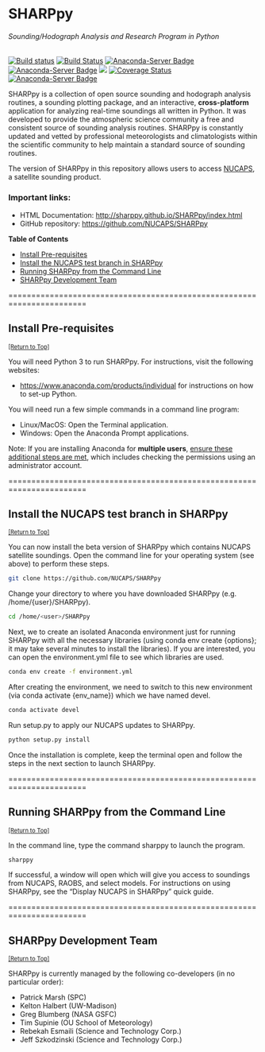 # SHARPpy

###### Sounding/Hodograph Analysis and Research Program in Python

[![Build status](https://travis-ci.org/sharppy/SHARPpy.svg?branch=master)](https://travis-ci.org/sharppy)
[![Build Status](https://dev.azure.com/sharppy/SHARPpy/_apis/build/status/sharppy.SHARPpy?branchNammasterr)](https://dev.azure.com/sharppy/SHARPpy/_build/latest?definitionId=1?branchName=master)
[![Anaconda-Server Badge](https://anaconda.org/conda-forge/sharppy/badges/downloads.svg)](https://anaconda.org/conda-forge/sharppy)
[![Anaconda-Server Badge](https://anaconda.org/conda-forge/sharppy/badges/license.svg)](https://anaconda.org/conda-forge/sharppy)
[![](https://img.shields.io/github/downloads/sharppy/SHARPpy/total.svg?style=popout)](https://github.com/sharppy/SHARPpy/releases)
[![Coverage Status](https://coveralls.io/repos/github/sharppy/SHARPpy/badge.svg?branch=master)](https://coveralls.io/github/sharppy/SHARPpy?branch=master)
[![Anaconda-Server Badge](https://anaconda.org/conda-forge/sharppy/badges/platforms.svg)](https://anaconda.org/conda-forge/sharppy)

SHARPpy is a collection of open source sounding and hodograph analysis routines, a sounding plotting package, and an interactive, __cross-platform__ application for analyzing real-time soundings all written in Python. It was developed to provide the atmospheric science community a free and consistent source of sounding analysis routines. SHARPpy is constantly updated and vetted by professional meteorologists and climatologists within the scientific community to help maintain a standard source of sounding routines.

The version of SHARPpy in this repository allows users to access [NUCAPS](https://weather.msfc.nasa.gov/nucaps/), a satellite sounding product.

### Important links:
* HTML Documentation: http://sharppy.github.io/SHARPpy/index.html
* GitHub repository: https://github.com/NUCAPS/SHARPpy

**Table of Contents**

- [Install Pre-requisites](#install-pre-requisites)
- [Install the NUCAPS test branch in SHARPpy](#install-the-nucaps-test-branch-in-sharppy)
- [Running SHARPpy from the Command Line](#running-sharppy-from-the-command-line)
- [SHARPpy Development Team](#sharppy-development-team)

=======================================================================
## Install Pre-requisites
<sup>[[Return to Top]](#sharppy)</sup>

You will need Python 3 to run SHARPpy. For instructions, visit the following websites:
* https://www.anaconda.com/products/individual for instructions on how to set-up Python.

You will need run a few simple commands in a command line program:
* Linux/MacOS: Open the Terminal application.
* Windows: Open the Anaconda Prompt applications.

Note: If you are installing Anaconda for **multiple users**, [ensure these additional steps are met](https://docs.anaconda.com/anaconda/install/multi-user/), which includes checking the permissions using an administrator account.

=======================================================================
## Install the NUCAPS test branch in SHARPpy
<sup>[[Return to Top]](#sharppy)</sup>

You can now install the beta version of SHARPpy which contains NUCAPS satellite soundings. Open the command line for your operating system (see above) to perform these steps.

```bash
git clone https://github.com/NUCAPS/SHARPpy
```

Change your directory to where you have downloaded SHARPpy (e.g. /home/{user}/SHARPpy).

```bash
cd /home/<user>/SHARPpy
```

Next, we to create an isolated Anaconda environment just for running SHARPpy with all the necessary libraries (using conda env create {options}; it may take several minutes to install the libraries). If you are interested, you can open the environment.yml file to see which libraries are used.

```bash
conda env create -f environment.yml
```

After creating the environment, we need to switch to this new environment (via conda activate {env_name}) which we have named devel.

```bash
conda activate devel
```

Run setup.py to apply our NUCAPS updates to SHARPpy.

```bash
python setup.py install
```

Once the installation is complete, keep the terminal open and follow the steps in the next section to launch SHARPpy.

=======================================================================
## Running SHARPpy from the Command Line
<sup>[[Return to Top]](#sharppy)</sup>

In the command line, type the command sharppy to launch the program.

```bash
sharppy
```

If successful, a window will open which will give you access to soundings from NUCAPS, RAOBS, and select models.  For instructions on using SHARPpy, see the “Display NUCAPS in SHARPpy” quick guide.

=======================================================================
## SHARPpy Development Team
<sup>[[Return to Top]](#sharppy)</sup>

SHARPpy is currently managed by the following co-developers (in no particular order):
- Patrick Marsh (SPC)
- Kelton Halbert (UW-Madison)
- Greg Blumberg (NASA GSFC)
- Tim Supinie (OU School of Meteorology)
- Rebekah Esmaili (Science and Technology Corp.)
- Jeff Szkodzinski (Science and Technology Corp.)
